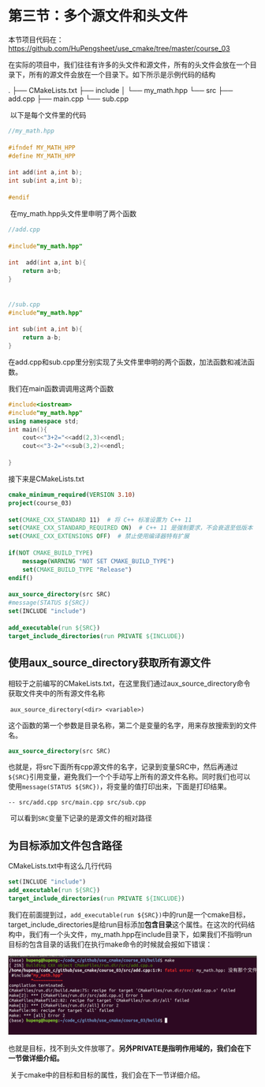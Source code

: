 # 第三节：多个源文件和头文件

本节项目代码在：https://github.com/HuPengsheet/use_cmake/tree/master/course_03

​	在实际的项目中，我们往往有许多的头文件和源文件，所有的头文件会放在一个目录下，所有的源文件会放在一个目录下。如下所示是示例代码的结构

.
├── CMakeLists.txt
├── include
│   └── my_math.hpp
└── src
    ├── add.cpp
    ├── main.cpp
    └── sub.cpp

​	以下是每个文件里的代码

```c++
//my_math.hpp

#ifndef MY_MATH_HPP
#define MY_MATH_HPP

int add(int a,int b);
int sub(int a,int b);

#endif

```

​	在my_math.hpp头文件里申明了两个函数

```c++
//add.cpp

#include"my_math.hpp"

int  add(int a,int b){
    return a+b;
}


//sub.cpp
#include"my_math.hpp"

int sub(int a,int b){
    return a-b;
}
```

在add.cpp和sub.cpp里分别实现了头文件里申明的两个函数，加法函数和减法函数。

我们在main函数调调用这两个函数

```c++
#include<iostream>
#include"my_math.hpp"
using namespace std;
int main(){
    cout<<"3+2="<<add(2,3)<<endl;
    cout<<"3-2="<<sub(3,2)<<endl;

}
```

接下来是CMakeLists.txt

```cmake
cmake_minimum_required(VERSION 3.10)
project(course_03)

set(CMAKE_CXX_STANDARD 11)  # 将 C++ 标准设置为 C++ 11
set(CMAKE_CXX_STANDARD_REQUIRED ON)  # C++ 11 是强制要求，不会衰退至低版本
set(CMAKE_CXX_EXTENSIONS OFF)  # 禁止使用编译器特有扩展

if(NOT CMAKE_BUILD_TYPE)
	message(WARNING "NOT SET CMAKE_BUILD_TYPE")
    set(CMAKE_BUILD_TYPE "Release")
endif()

aux_source_directory(src SRC)
#message(STATUS ${SRC})
set(INCLUDE "include")

add_executable(run ${SRC})
target_include_directories(run PRIVATE ${INCLUDE})
```

## 使用aux_source_directory获取所有源文件

​	相较于之前编写的CMakeLists.txt，在这里我们通过aux_source_directory命令获取文件夹中的所有源文件名称	

​	`aux_source_directory(<dir> <variable>)`



这个函数的第一个参数是目录名称，第二个是变量的名字，用来存放搜索到的文件名。

```cmake
aux_source_directory(src SRC)
```

​	也就是，将src下面所有cpp源文件的名字，记录到变量SRC中，然后再通过`${SRC}`引用变量，避免我们一个个手动写上所有的源文件名称。同时我们也可以使用`message(STATUS ${SRC})`，将变量的值打印出来，下面是打印结果。

```shell
-- src/add.cpp src/main.cpp src/sub.cpp
```

​	可以看到`SRC`变量下记录的是源文件的相对路径

## 为目标添加文件包含路径

CMakeLists.txt中有这么几行代码

```cmake
set(INCLUDE "include")
add_executable(run ${SRC})
target_include_directories(run PRIVATE ${INCLUDE})
```

​	我们在前面提到过，`add_executable(run ${SRC})`中的run是一个cmake目标，target_include_directories是给run目标添加**包含目录**这个属性。在这次的代码结构中，我们有一个头文件，my_math.hpp在include目录下，如果我们不指明run目标的包含目录的话我们在执行make命令的时候就会报如下错误：

![](../image/头文件包含路径错误.png)

​	也就是目标，找不到头文件放哪了。**另外PRIVATE是指明作用域的，我们会在下一节做详细介绍。**

​	关于cmake中的目标和目标的属性，我们会在下一节详细介绍。